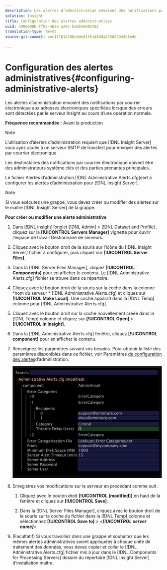 ```yaml
---
description: Les alertes d’administration envoient des notifications par courrier électronique aux adresses électroniques spécifiées lorsque des erreurs sont détectées par le serveur Insight au cours d’une opération normale.
solution: Insight
title: Configuration des alertes administratives
uuid: 398e088b-ff83-46ae-a20c-ba0b50d85702
translation-type: tm+mt
source-git-commit: aec1f7b14198cdde91f61d490a235022943bfedb

---
```



# Configuration des alertes administratives{#configuring-administrative-alerts}

Les alertes d’administration envoient des notifications par courrier électronique aux adresses électroniques spécifiées lorsque des erreurs sont détectées par le serveur Insight au cours d’une opération normale.

**Fréquence recommandée :** Avant la production

>[!NOTE]
>
>L’utilisation d’alertes d’administration requiert que [!DNL Insight Server] vous ayez accès à un serveur SMTP de transfert pour envoyer des alertes par courrier électronique.

Les destinataires des notifications par courrier électronique doivent être des administrateurs système clés et des parties prenantes principales.

Le fichier Alertes d’administration [!DNL Administrative Alerts.cfg]sert à configurer les alertes d’administration pour [!DNL Insight Server].

>[!NOTE]
>
>Si vous exécutez une grappe, vous devez créer ou modifier des alertes sur le maître [!DNL Insight Server] de la grappe.

**Pour créer ou modifier une alerte administrative**

1. Dans [!DNL Insight]l’onglet [!DNL Admin] > [!DNL Dataset and Profile] , cliquez sur la **[!UICONTROL Servers Manager]** vignette pour ouvrir l’espace de travail Gestionnaire de serveurs.
1. Cliquez avec le bouton droit de la souris sur l’icône du [!DNL Insight Server] fichier à configurer, puis cliquez sur **[!UICONTROL Server Files]**.
1. Dans la [!DNL Server Files Manager], cliquez **[!UICONTROL Components]** pour en afficher le contenu. Le [!DNL Administrative Alerts.cfg] fichier se trouve dans ce répertoire.
1. Cliquez avec le bouton droit de la souris sur la coche dans la colonne *nom du serveur * [!DNL Administrative Alerts.cfg] et cliquez sur **[!UICONTROL Make Local]**. Une coche apparaît dans la [!DNL Temp] colonne pour [!DNL Administrative Alerts.cfg].
1. Cliquez avec le bouton droit sur la coche nouvellement créée dans la [!DNL Temp] colonne et cliquez sur **[!UICONTROL Open]** > **[!UICONTROL in Insight]**.
1. Dans la [!DNL Administrative Alerts.cfg] fenêtre, cliquez **[!UICONTROL component]** pour en afficher le contenu.
1. Renseignez les paramètres suivant vos besoins. Pour obtenir la liste des paramètres disponibles dans ce fichier, voir Paramètres [de configuration des alertes](../../../home/c-inst-svr/c-cfg-stgs-ref/c-admin-alts-cfg-stgs.md#concept-14c3c3ed797f47c5900ec04cae2fc491)d’administration.

   ![Infos sur l’étape](assets/cfg_adminalerts_examplevalues.png)

1. Enregistrez vos modifications sur le serveur en procédant comme suit :

   1. Cliquez avec le bouton droit **[!UICONTROL (modified)]** en haut de la fenêtre et cliquez sur **[!UICONTROL Save]**.

   1. Dans la [!DNL Server Files Manager], cliquez avec le bouton droit de la souris sur la coche du fichier dans la [!DNL Temp] colonne et sélectionnez **[!UICONTROL Save to]** > *&lt;**[!UICONTROL server name]**>*.

1. (Facultatif) Si vous travaillez dans une grappe et souhaitez que les mêmes alertes administratives soient appliquées à chaque unité de traitement des données, vous devez copier et coller le [!DNL Administrative Alerts.cfg] fichier mis à jour dans le [!DNL Components for Processing Servers] dossier du répertoire [!DNL Insight Server] d’installation maître.

